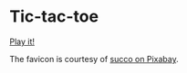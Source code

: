 # Tic-tac-toe

[Play it!](https://crissequeira89.github.io/tic-tac-toe/)

The favicon is courtesy of [succo on Pixabay](https://pixabay.com/vectors/tic-tac-toe-play-competition-pens-1674071/).